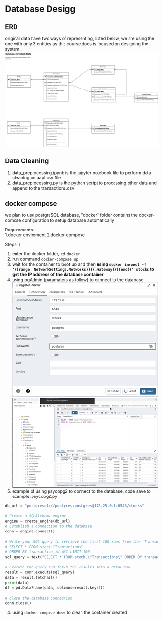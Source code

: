 # Database Desigg
## ERD
original data have two ways of representing, listed below, we are using the one with only 3 entities as this course does is focused on designing the system.
![ERD](./res/stock.drawio.png "database ERD")

## Data Cleaning
1. data_preprocessing.ipynb is the jupyter notebook file to perform data cleaning on aapl.csv file
2. data_preprocessing.py is the python script to processing other data and append to the transactions.csv

## docker compose
we plan to use postgreSQL database, "docker" folder contains the docker-comose configuration to setup database automatically

Requirements: \
1.docker enviroment
2.docker-compose

Steps: \
1. enter the docker folder, `cd docker`
2. run command `docker-compose up`
3. wait for the container to boot up and then **using `docker inspect -f '{{range .NetworkSettings.Networks}}{{.Gateway}}{{end}}' stocks` to get the IP address of the database container**
4. using pgAdmin (paramaters as follow) to connect to the database
![database container](./res/server_parameter.png "pgAdmin paramater")
![pgAdmin](./res/pgAdmin.png "pgAdmin")
4. example of using psycopg2 to connect to the database, code save to example_psycopg2.py
```python
db_url = "postgresql://postgres:postgres@172.25.0.1:6543/stocks"

# Create a SQLAlchemy engine
engine = create_engine(db_url)
# Establish a connection to the database
conn = engine.connect()

# Write your SQL query to retrieve the first 100 rows from the 'Transactions' table
# SELECT * FROM stock."Transactions"
# ORDER BY transaction_id ASC LIMIT 100
sql_query = text("SELECT * FROM stock.\"Transactions\" ORDER BY transaction_id ASC LIMIT 100")

# Execute the query and fetch the results into a DataFrame
result = conn.execute(sql_query)
data = result.fetchall()
print(data)
df = pd.DataFrame(data, columns=result.keys())

# Close the database connection
conn.close()
```
4. using `docker-compose down` to clean the container created
